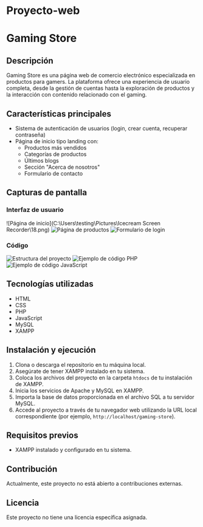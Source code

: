 # Proyecto-web
# Gaming Store

## Descripción
Gaming Store es una página web de comercio electrónico especializada en productos para gamers. La plataforma ofrece una experiencia de usuario completa, desde la gestión de cuentas hasta la exploración de productos y la interacción con contenido relacionado con el gaming.

## Características principales
- Sistema de autenticación de usuarios (login, crear cuenta, recuperar contraseña)
- Página de inicio tipo landing con:
  - Productos más vendidos
  - Categorías de productos
  - Últimos blogs
  - Sección "Acerca de nosotros"
  - Formulario de contacto

## Capturas de pantalla
### Interfaz de usuario
![Página de inicio](C:\Users\testing\Pictures\Icecream Screen Recorder\18.png) 
![Página de productos](ruta/a/la/imagen/pagina_productos.png)
![Formulario de login](ruta/a/la/imagen/formulario_login.png)

### Código
![Estructura del proyecto](ruta/a/la/imagen/estructura_proyecto.png)
![Ejemplo de código PHP](ruta/a/la/imagen/codigo_php.png)
![Ejemplo de código JavaScript](ruta/a/la/imagen/codigo_js.png)

## Tecnologías utilizadas
- HTML
- CSS
- PHP
- JavaScript
- MySQL
- XAMPP

## Instalación y ejecución
1. Clona o descarga el repositorio en tu máquina local.
2. Asegúrate de tener XAMPP instalado en tu sistema.
3. Coloca los archivos del proyecto en la carpeta `htdocs` de tu instalación de XAMPP.
4. Inicia los servicios de Apache y MySQL en XAMPP.
5. Importa la base de datos proporcionada en el archivo SQL a tu servidor MySQL.
6. Accede al proyecto a través de tu navegador web utilizando la URL local correspondiente (por ejemplo, `http://localhost/gaming-store`).

## Requisitos previos
- XAMPP instalado y configurado en tu sistema.

## Contribución
Actualmente, este proyecto no está abierto a contribuciones externas.

## Licencia
Este proyecto no tiene una licencia específica asignada.
